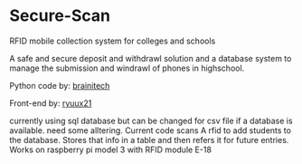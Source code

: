 # Secure-Scan
RFID mobile collection system for colleges and schools

A safe and secure deposit and withdrawl solution and a database system to manage the submission and windrawl of phones in highschool.

Python code by: [brainitech](https://www.github.com/brainitech)

Front-end by: [ryuux21](ryuux21.github.io)



currently using sql database but can be changed for csv file if a database is available. 
need some alltering.
Current code scans A rfid to add students to the database. 
Stores that info in a table and then refers it for future entries.
Works on raspberry pi model 3 with RFID module E-18
